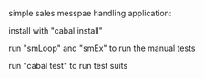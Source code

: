 simple sales  messpae handling application:

install with "cabal install"

run "smLoop" and "smEx" to run the manual tests

run "cabal test" to run test suits
